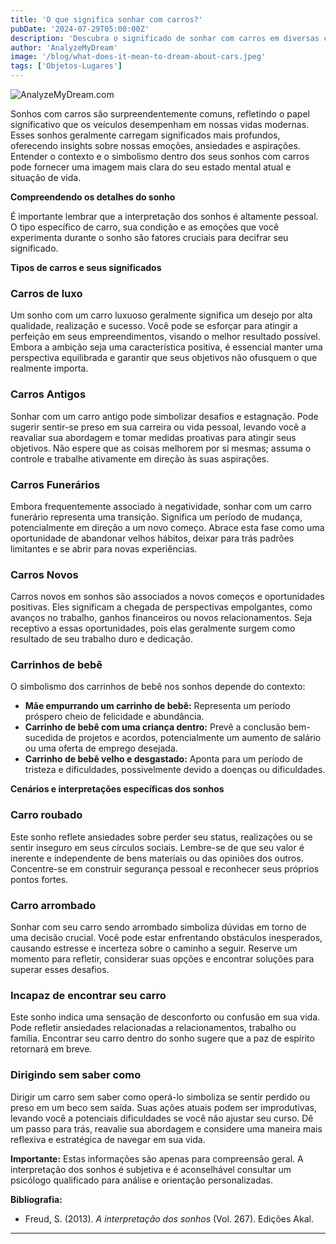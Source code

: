 ```yaml
---
title: 'O que significa sonhar com carros?'
pubDate: '2024-07-29T05:00:00Z'
description: 'Descubra o significado de sonhar com carros em diversas circunstâncias e como esses sonhos podem refletir suas emoções e situações atuais.'
author: 'AnalyzeMyDream'
image: '/blog/what-does-it-mean-to-dream-about-cars.jpeg'
tags: ['Objetos-Lugares']
---
```


![AnalyzeMyDream.com](/blog/what-does-it-mean-to-dream-about-cars.jpeg)


Sonhos com carros são surpreendentemente comuns, refletindo o papel significativo que os veículos desempenham em nossas vidas modernas. Esses sonhos geralmente carregam significados mais profundos, oferecendo insights sobre nossas emoções, ansiedades e aspirações. Entender o contexto e o simbolismo dentro dos seus sonhos com carros pode fornecer uma imagem mais clara do seu estado mental atual e situação de vida. 

**Compreendendo os detalhes do sonho**

É importante lembrar que a interpretação dos sonhos é altamente pessoal. O tipo específico de carro, sua condição e as emoções que você experimenta durante o sonho são fatores cruciais para decifrar seu significado.

**Tipos de carros e seus significados**

### Carros de luxo

Um sonho com um carro luxuoso geralmente significa um desejo por alta qualidade, realização e sucesso. Você pode se esforçar para atingir a perfeição em seus empreendimentos, visando o melhor resultado possível. Embora a ambição seja uma característica positiva, é essencial manter uma perspectiva equilibrada e garantir que seus objetivos não ofusquem o que realmente importa. 

### Carros Antigos

Sonhar com um carro antigo pode simbolizar desafios e estagnação. Pode sugerir sentir-se preso em sua carreira ou vida pessoal, levando você a reavaliar sua abordagem e tomar medidas proativas para atingir seus objetivos. Não espere que as coisas melhorem por si mesmas; assuma o controle e trabalhe ativamente em direção às suas aspirações.

### Carros Funerários

Embora frequentemente associado à negatividade, sonhar com um carro funerário representa uma transição. Significa um período de mudança, potencialmente em direção a um novo começo. Abrace esta fase como uma oportunidade de abandonar velhos hábitos, deixar para trás padrões limitantes e se abrir para novas experiências.

### Carros Novos

Carros novos em sonhos são associados a novos começos e oportunidades positivas. Eles significam a chegada de perspectivas empolgantes, como avanços no trabalho, ganhos financeiros ou novos relacionamentos. Seja receptivo a essas oportunidades, pois elas geralmente surgem como resultado de seu trabalho duro e dedicação.

### Carrinhos de bebê

O simbolismo dos carrinhos de bebê nos sonhos depende do contexto:

- **Mãe empurrando um carrinho de bebê:** Representa um período próspero cheio de felicidade e abundância.
- **Carrinho de bebê com uma criança dentro:** Prevê a conclusão bem-sucedida de projetos e acordos, potencialmente um aumento de salário ou uma oferta de emprego desejada.
- **Carrinho de bebê velho e desgastado:** Aponta para um período de tristeza e dificuldades, possivelmente devido a doenças ou dificuldades.

**Cenários e interpretações específicas dos sonhos**

### Carro roubado

Este sonho reflete ansiedades sobre perder seu status, realizações ou se sentir inseguro em seus círculos sociais. Lembre-se de que seu valor é inerente e independente de bens materiais ou das opiniões dos outros. Concentre-se em construir segurança pessoal e reconhecer seus próprios pontos fortes.

### Carro arrombado

Sonhar com seu carro sendo arrombado simboliza dúvidas em torno de uma decisão crucial. Você pode estar enfrentando obstáculos inesperados, causando estresse e incerteza sobre o caminho a seguir. Reserve um momento para refletir, considerar suas opções e encontrar soluções para superar esses desafios.

### Incapaz de encontrar seu carro

Este sonho indica uma sensação de desconforto ou confusão em sua vida. Pode refletir ansiedades relacionadas a relacionamentos, trabalho ou família. Encontrar seu carro dentro do sonho sugere que a paz de espírito retornará em breve.

### Dirigindo sem saber como

Dirigir um carro sem saber como operá-lo simboliza se sentir perdido ou preso em um beco sem saída. Suas ações atuais podem ser improdutivas, levando você a potenciais dificuldades se você não ajustar seu curso. Dê um passo para trás, reavalie sua abordagem e considere uma maneira mais reflexiva e estratégica de navegar em sua vida. 

**Importante:** Estas informações são apenas para compreensão geral. A interpretação dos sonhos é subjetiva e é aconselhável consultar um psicólogo qualificado para análise e orientação personalizadas. 

**Bibliografia:**

* Freud, S. (2013). *A interpretação dos sonhos* (Vol. 267). Edições Akal.

---